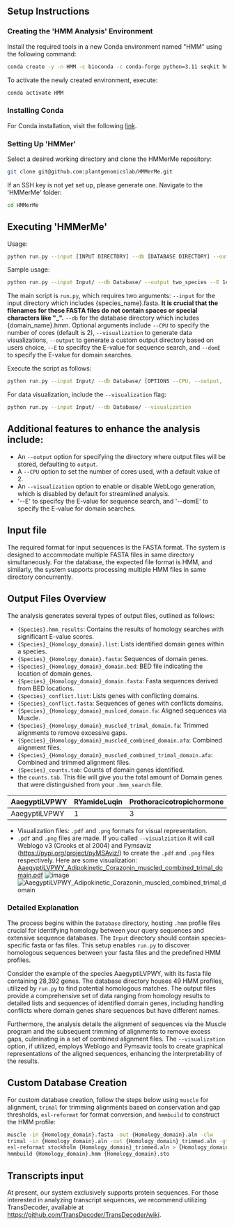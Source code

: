 ## Setup Instructions

### Creating the 'HMM Analysis' Environment

Install the required tools in a new Conda environment named "HMM" using the following command:

```bash
conda create -y -n HMM -c bioconda -c conda-forge python=3.11 seqkit hmmer muscle=3.8.1551 weblogo transdecoder easel diamond trimal pymsaviz alive-progress
```

To activate the newly created environment, execute:

```bash
conda activate HMM
```

### Installing Conda
For Conda installation, visit the following [link](https://docs.anaconda.com/free/miniconda/).

### Setting Up 'HMMer'

Select a desired working directory and clone the HMMerMe repository:

```bash
git clone git@github.com:plantgenomicslab/HMMerMe.git
```

If an SSH key is not yet set up, please generate one. Navigate to the 'HMMerMe' folder:

```bash
cd HMMerMe
```

## Executing 'HMMerMe'

Usage:

```bash
python run.py --input [INPUT DIRECTORY] --db [DATABASE DIRECTORY] --output [OPTIONAL: NAME YOUR OUTPUT DIRECTORY] --E [OPTIONAL: E-value FOR SEQUENCE. DEFAULT SET TO 1e-5] --domE [OPTIONAL: E-value FOR DOMAIN. DEFAULT SET TO 1e-10] --CPU [OPTIONAL: NUMBER OF CPU CORES TO UTILIZE. DEFAULT SET TO 2] --logging [OPTIONAL: LOG ALL COMMANDS, INCLUDING SUCCESS AND FAILURE] --visualization [OPTIONAL: CALL WEBLOGO AND PYMSAVIZ]
```

Sample usage:

```bash
python run.py --input Input/ --db Database/ --output two_species --E 1e-10 --logging --visualization
```

The main script is `run.py`, which requires two arguments: `--input` for the input directory which includes {species_name}.fasta. **It is crucial that the filenames for these FASTA files do not contain spaces or special characters like "_".**
`--db` for the database directory which includes {domain_name}.hmm. Optional arguments include `--CPU` to specify the number of cores (default is 2), `--visualization` to generate data visualizations, `--output` to generate a custom output directory based on users choice, `--E` to specifcy the E-value for sequence search, and `--domE` to specify the E-value for domain searches.

Execute the script as follows:

```bash
python run.py --input Input/ --db Database/ [OPTIONS --CPU, --output, --visualization]
```

For data visualization, include the `--visualization` flag:

```bash
python run.py --input Input/ --db Database/ --visualization
```
## Additional features to enhance the analysis include:
- An `--output` option for specifying the directory where output files will be stored, defaulting to `output`.
- A `--CPU` option to set the number of cores used, with a default value of 2.
- An  `--visualization` option to enable or disable WebLogo generation, which is disabled by default for streamlined analysis.
- '--E' to specifcy the E-value for sequence search, and '--domE' to specify the E-value for domain searches.
## Input file
The required format for input sequences is the FASTA format. The system is designed to accommodate multiple FASTA files in same directory simultaneously.
For the database, the expected file format is HMM, and similarly, the system supports processing multiple HMM files in same directory concurrently.

## Output Files Overview

The analysis generates several types of output files, outlined as follows:
- `{Species}.hmm_results`: Contains the results of homology searches with significant E-value scores.
- `{Species}_{Homology_domain}.list`: Lists identified domain genes within a species.
- `{Species}_{Homology_domain}.fasta`: Sequences of domain genes.
- `{Species}_{Homology_domain}_domain.bed`: BED file indicating the location of domain genes.
- `{Species}_{Homology_domain}_domain.fasta`: Fasta sequences derived from BED locations.
- `{Species}_conflict.list`: Lists genes with conflicting domains.
- `{Species}_conflict.fasta`: Sequences of genes with conflicts domains.
- `{Species}_{Homology_domain}_muslced_domain.fa`: Aligned sequences via Muscle.
- `{Species}_{Homology_domain}_muscled_trimal_domain.fa`: Trimmed alignments to remove excessive gaps.
- `{Species}_{Homology_domain}_muscled_combined_domain.afa`: Combined alignment files.
- `{Species}_{Homology_domain}_muscled_combined_trimal_domain.afa`: Combined and trimmed alignment files.
- `{Species}_counts.tab`: Counts of domain genes identified.
- the `counts.tab`. This file will give you the total amount of Domain genes that were distinguished from your `.hmm_search` file.
  
| AaegyptiLVPWY | RYamideLuqin | Prothoracicotropichormone | SIfamide | CCHamide1 |
|---------------|--------------|---------------------------|----------|-----------|
| AaegyptiLVPWY | 1            | 3                         | 1        | 1         |

- Visualization files: `.pdf` and `.png` formats for visual representation.
- `.pdf` and `.png` files are made. If you called `--visualziation` it will call Weblogo v3 (Crooks et al 2004) and Pymsaviz (https://pypi.org/project/pyMSAviz/) to create the `.pdf` and `.png` files respectively. Here are some visualization:
[AaegyptiLVPWY_Adipokinetic_Corazonin_muscled_combined_trimal_domain.pdf](https://github.com/plantgenomicslab/HMMerMe/files/14514243/AaegyptiLVPWY_Adipokinetic_Corazonin_muscled_combined_trimal_domain.pdf)
![image](https://github.com/plantgenomicslab/HMMerMe/assets/907041/e8dc4ad5-a2a2-4a74-8bc5-b99301bc080f)
![AaegyptiLVPWY_Adipokinetic_Corazonin_muscled_combined_trimal_domain](https://github.com/plantgenomicslab/HMMerMe/assets/137996393/75e025cf-6219-40db-9465-78a11d80f7c4)


### Detailed Explanation
The process begins within the `Database` directory, hosting `.hmm` profile files crucial for identifying homology between your query sequences and extensive sequence databases. The `Input` directory should contain species-specific fasta or fas files. This setup enables `run.py` to discover homologous sequences between your fasta files and the predefined HMM profiles.

Consider the example of the species AaegyptiLVPWY, with its fasta file containing 28,392 genes. The database directory houses 49 HMM profiles, utilized by `run.py` to find potential homologous matches. The output files provide a comprehensive set of data ranging from homology results to detailed lists and sequences of identified domain genes, including handling conflicts where domain genes share sequences but have different names.

Furthermore, the analysis details the alignment of sequences via the Muscle program and the subsequent trimming of alignments to remove excess gaps, culminating in a set of combined alignment files. The `--visualization` option, if utilized, employs Weblogo and Pymsaviz tools to create graphical representations of the aligned sequences, enhancing the interpretability of the results.

## Custom Database Creation
For custom database creation, follow the steps below using `muscle` for alignment, `trimal` for trimming alignments based on conservation and gap thresholds, `esl-reformat` for format conversion, and `hmmbuild` to construct the HMM profile:
```bash
muscle -in {Homology_domain}.fasta -out {Homology_domain}.aln -clw
trimal -in {Homology_domain}.aln -out {Homology_domain}_trimmed.aln -gt 0.50 -cons 60
esl-reformat stockholm {Homology_domain}_trimmed.aln > {Homology_domain}.sto
hmmbuild {Homology_domain}.hmm {Homology_domain}.sto
```

## Transcripts input
At present, our system exclusively supports protein sequences. For those interested in analyzing transcript sequences, we recommend utilizing TransDecoder, available at https://github.com/TransDecoder/TransDecoder/wiki.
